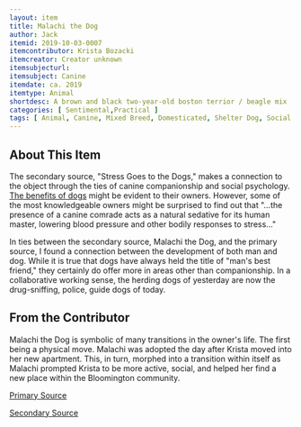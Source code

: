 ```yaml
---
layout: item
title: Malachi the Dog
author: Jack 
itemid: 2019-10-03-0007
itemcontributor: Krista Bozacki
itemcreator: Creator unknown 
itemsubjecturl: 
itemsubject: Canine
itemdate: ca. 2019
itemtype: Animal
shortdesc: A brown and black two-year-old boston terrior / beagle mix
categories: [ Sentimental,Practical ]
tags: [ Animal, Canine, Mixed Breed, Domesticated, Shelter Dog, Social Psychology, Friendship, ]
---
```


## About This Item

The secondary source, "Stress Goes to the Dogs," makes a connection to the object through the ties of canine companionship and social psychology. [The benefits of dogs](https://www.huffpost.com/entry/the-10-health-benefits-of-dogs-and-one-health-risk_n_57dad1b8e4b04a1497b2f5a0) might be evident to their owners. However, some of the most knowledgeable owners might be surprised to find out that "…the presence of a canine comrade acts as a natural sedative for its human master, lowering blood pressure and other bodily responses to stress…"


In ties between the secondary source, Malachi the Dog, and the primary source, I found a connection between the development of both man and dog. While it is true that dogs have always held the title of "man's best friend," they certainly do offer more in areas other than companionship. In a collaborative working sense, the herding dogs of yesterday are now the drug-sniffing, police, guide dogs of today. 

## From the Contributor

Malachi the Dog is symbolic of many transitions in the owner's life. The first being a physical move. Malachi was adopted the day after Krista moved into her new apartment. This, in turn, morphed into a transition within itself as Malachi prompted Krista to be more active, social, and helped her find a new place within the Bloomington community. 



[Primary Source](https://www.ncbi.nlm.nih.gov/pmc/articles/PMC2251326/)

[Secondary Source](https://www.jstor.org/stable/3976005?Search=yes&resultItemClick=true&searchText=stress&searchText=goes&searchText=to&searchText=the&searchText=dogs&searchUri=%2Faction%2FdoBasicSearch%3FQuery%3Dstress%2Bgoes%2Bto%2Bthe%2Bdogs&ab_segments=0%2Fbasic_SYC-4802%2Ftest1&refreqid=search%3Aba4917c76dfa816ffc4347cb347e9aa1&seq=1#metadata_info_tab_contents)
